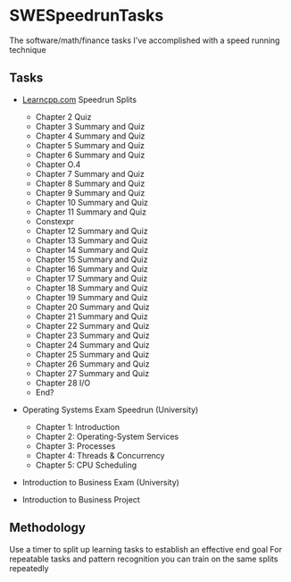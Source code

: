 # SWESpeedrunTasks
The software/math/finance tasks I've accomplished with a speed running technique

## Tasks

- [Learncpp.com](https://www.learncpp.com/) Speedrun Splits
    - Chapter 2 Quiz
    - Chapter 3 Summary and Quiz
    - Chapter 4 Summary and Quiz
    - Chapter 5 Summary and Quiz
    - Chapter 6 Summary and Quiz
    - Chapter O.4 
    - Chapter 7 Summary and Quiz
    - Chapter 8 Summary and Quiz
    - Chapter 9 Summary and Quiz
    - Chapter 10 Summary and Quiz
    - Chapter 11 Summary and Quiz
    - Constexpr
    - Chapter 12 Summary and Quiz
    - Chapter 13 Summary and Quiz
    - Chapter 14 Summary and Quiz
    - Chapter 15 Summary and Quiz
    - Chapter 16 Summary and Quiz
    - Chapter 17 Summary and Quiz
    - Chapter 18 Summary and Quiz
    - Chapter 19 Summary and Quiz
    - Chapter 20 Summary and Quiz
    - Chapter 21 Summary and Quiz
    - Chapter 22 Summary and Quiz
    - Chapter 23 Summary and Quiz
    - Chapter 24 Summary and Quiz
    - Chapter 25 Summary and Quiz
    - Chapter 26 Summary and Quiz
    - Chapter 27 Summary and Quiz
    - Chapter 28 I/O
    - End?

- Operating Systems Exam Speedrun (University)
    - Chapter 1: Introduction
    - Chapter 2: Operating-System Services
    - Chapter 3: Processes
    - Chapter 4: Threads & Concurrency 
    - Chapter 5: CPU Scheduling

- Introduction to Business Exam (University)

- Introduction to Business Project

## Methodology

Use a timer to split up learning tasks to establish an effective end goal
For repeatable tasks and pattern recognition you can train on the same splits repeatedly
